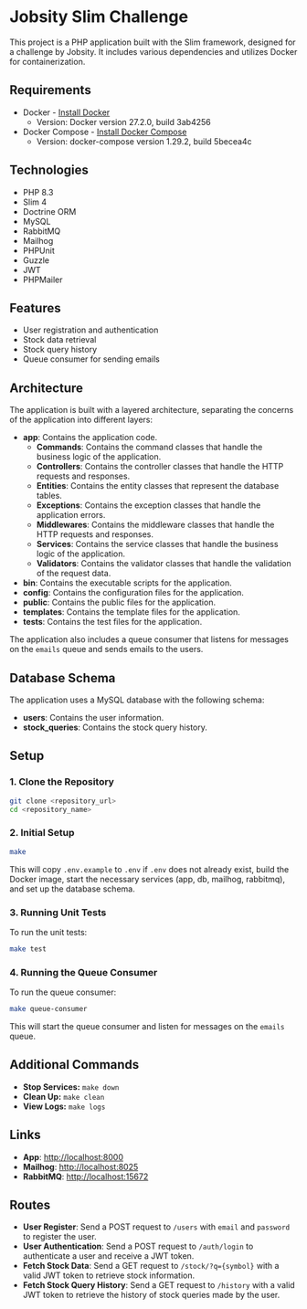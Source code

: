 
# Jobsity Slim Challenge

This project is a PHP application built with the Slim framework, designed for a challenge by Jobsity. It includes various dependencies and utilizes Docker for containerization.

## Requirements

- Docker - [Install Docker](https://docs.docker.com/get-docker/)
  - Version: Docker version 27.2.0, build 3ab4256
- Docker Compose - [Install Docker Compose](https://docs.docker.com/compose/install/)
  - Version: docker-compose version 1.29.2, build 5becea4c

## Technologies

- PHP 8.3
- Slim 4
- Doctrine ORM
- MySQL
- RabbitMQ
- Mailhog
- PHPUnit
- Guzzle
- JWT
- PHPMailer

## Features

- User registration and authentication
- Stock data retrieval
- Stock query history
- Queue consumer for sending emails

## Architecture

The application is built with a layered architecture, separating the concerns of the application into different layers:

- **app**: Contains the application code.
  - **Commands**: Contains the command classes that handle the business logic of the application.
  - **Controllers**: Contains the controller classes that handle the HTTP requests and responses.
  - **Entities**: Contains the entity classes that represent the database tables.
  - **Exceptions**: Contains the exception classes that handle the application errors.
  - **Middlewares**: Contains the middleware classes that handle the HTTP requests and responses.
  - **Services**: Contains the service classes that handle the business logic of the application.
  - **Validators**: Contains the validator classes that handle the validation of the request data.
- **bin**: Contains the executable scripts for the application.
- **config**: Contains the configuration files for the application.
- **public**: Contains the public files for the application.
- **templates**: Contains the template files for the application.
- **tests**: Contains the test files for the application.

The application also includes a queue consumer that listens for messages on the `emails` queue and sends emails to the users.

## Database Schema

The application uses a MySQL database with the following schema:

- **users**: Contains the user information.
- **stock_queries**: Contains the stock query history.

## Setup

### 1. Clone the Repository

```bash
git clone <repository_url>
cd <repository_name>
```

### 2. Initial Setup

```bash
make
```

This will copy `.env.example` to `.env` if `.env` does not already exist, build the Docker image, start the necessary services (app, db, mailhog, rabbitmq), and set up the database schema.

### 3. Running Unit Tests

To run the unit tests:

```bash
make test
```

### 4. Running the Queue Consumer

To run the queue consumer:

```bash
make queue-consumer
```

This will start the queue consumer and listen for messages on the `emails` queue.

## Additional Commands

- **Stop Services:** `make down`
- **Clean Up:** `make clean`
- **View Logs:** `make logs`

## Links

- **App**: [http://localhost:8000](http://localhost:8000)
- **Mailhog**: [http://localhost:8025](http://localhost:8025)
- **RabbitMQ**: [http://localhost:15672](http://localhost:15672)

## Routes

- **User Register**: Send a POST request to `/users` with `email` and `password` to register the user.
- **User Authentication**: Send a POST request to `/auth/login` to authenticate a user and receive a JWT token.
- **Fetch Stock Data**: Send a GET request to `/stock/?q={symbol}` with a valid JWT token to retrieve stock information.
- **Fetch Stock Query History**: Send a GET request to `/history` with a valid JWT token to retrieve the history of stock queries made by the user.
